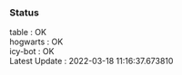 ### Status


table : OK  
hogwarts : OK  
icy-bot : OK  
Latest Update : 2022-03-18 11:16:37.673810
